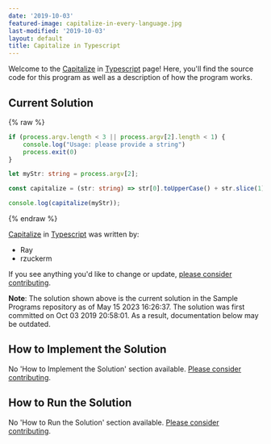 ```yaml
---
date: '2019-10-03'
featured-image: capitalize-in-every-language.jpg
last-modified: '2019-10-03'
layout: default
title: Capitalize in Typescript
---
```


Welcome to the [Capitalize](https://sampleprograms.io/projects/capitalize) in [Typescript](https://sampleprograms.io/languages/typescript) page! Here, you'll find the source code for this program as well as a description of how the program works.

## Current Solution

{% raw %}

```typescript
if (process.argv.length < 3 || process.argv[2].length < 1) {
    console.log("Usage: please provide a string")
    process.exit(0)
}

let myStr: string = process.argv[2];

const capitalize = (str: string) => str[0].toUpperCase() + str.slice(1);

console.log(capitalize(myStr));
```

{% endraw %}

[Capitalize](https://sampleprograms.io/projects/capitalize) in [Typescript](https://sampleprograms.io/languages/typescript) was written by:

- Ray
- rzuckerm

If you see anything you'd like to change or update, [please consider contributing](https://github.com/TheRenegadeCoder/sample-programs).

**Note**: The solution shown above is the current solution in the Sample Programs repository as of May 15 2023 16:26:37. The solution was first committed on Oct 03 2019 20:58:01. As a result, documentation below may be outdated.

## How to Implement the Solution

No 'How to Implement the Solution' section available. [Please consider contributing](https://github.com/TheRenegadeCoder/sample-programs-website).

## How to Run the Solution

No 'How to Run the Solution' section available. [Please consider contributing](https://github.com/TheRenegadeCoder/sample-programs-website).